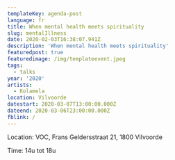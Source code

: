 ```yaml
---
templateKey: agenda-post
language: fr
title: When mental health meets spirituality
slug: mentalIllness
date: 2020-02-03T16:38:07.941Z
description: 'When mental health meets spirituality'
featuredpost: true
featuredimage: /img/templateevent.jpeg
tags:
  - talks
year: '2020'
artists:
  - Kolamela
location: Vilvoorde
datestart: 2020-03-07T13:00:00.000Z
dateend: 2020-03-06T23:00:00.000Z
fblink: /
---
```

Location: VOC, Frans Geldersstraat 21, 1800 Vilvoorde

Time: 14u tot 18u
